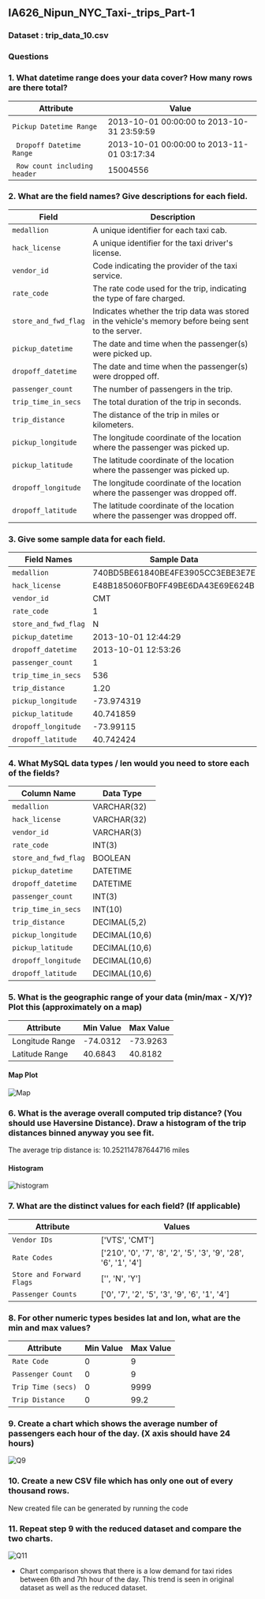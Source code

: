 ## IA626_Nipun_NYC_Taxi-_trips_Part-1

### Dataset : trip_data_10.csv

### Questions 

### 1. What datetime range does your data cover?  How many rows are there total?
  
| Attribute                     | Value                                         |
|-------------------------------|-----------------------------------------------|
| `Pickup Datetime Range`       | 2013-10-01 00:00:00 to 2013-10-31 23:59:59     |
|` Dropoff Datetime Range`      | 2013-10-01 00:00:00 to 2013-11-01 03:17:34     |
|` Row count including header`  | 15004556                                      |

                         
### 2. What are the field names?  Give descriptions for each field.
  
| Field                | Description                                                                                         |
|----------------------|-----------------------------------------------------------------------------------------------------|
| `medallion`          | A unique identifier for each taxi cab.                                                              |
| `hack_license`       | A unique identifier for the taxi driver's license.                                                  |
| `vendor_id`          | Code indicating the provider of the taxi service.                                                   |
| `rate_code`          | The rate code used for the trip, indicating the type of fare charged.                               |
| `store_and_fwd_flag` | Indicates whether the trip data was stored in the vehicle's memory before being sent to the server. |
| `pickup_datetime`    | The date and time when the passenger(s) were picked up.                                             |
| `dropoff_datetime`   | The date and time when the passenger(s) were dropped off.                                           |
| `passenger_count`    | The number of passengers in the trip.                                                               |
| `trip_time_in_secs`  | The total duration of the trip in seconds.                                                          |
| `trip_distance`      | The distance of the trip in miles or kilometers.                                                    |
| `pickup_longitude`   | The longitude coordinate of the location where the passenger was picked up.                         |
| `pickup_latitude`    | The latitude coordinate of the location where the passenger was picked up.                          |
| `dropoff_longitude`  | The longitude coordinate of the location where the passenger was dropped off.                       |
| `dropoff_latitude`   | The latitude coordinate of the location where the passenger was dropped off.                        |


### 3. Give some sample data for each field.

| Field Names        | Sample Data                      |
|--------------------|----------------------------------|
| `medallion`        | 740BD5BE61840BE4FE3905CC3EBE3E7E |
| `hack_license`     | E48B185060FB0FF49BE6DA43E69E624B |
| `vendor_id`        | CMT                              |
| `rate_code`        | 1                                |
| `store_and_fwd_flag`| N                               |
| `pickup_datetime`  | 2013-10-01 12:44:29              |
| `dropoff_datetime` | 2013-10-01 12:53:26              |
| `passenger_count`  | 1                                |
| `trip_time_in_secs`| 536                              |
| `trip_distance`    | 1.20                             |
| `pickup_longitude` | -73.974319                       |
| `pickup_latitude`  | 40.741859                        |
| `dropoff_longitude`| -73.99115                        |
| `dropoff_latitude` | 40.742424                        |


### 4. What MySQL data types / len would you need to store each of the fields?

| Column Name        | Data Type        |
|--------------------|------------------|
| `medallion`        | VARCHAR(32)      |
| `hack_license`     | VARCHAR(32)      |
| `vendor_id`        | VARCHAR(3)       |
| `rate_code`        | INT(3)           |
| `store_and_fwd_flag`| BOOLEAN         |
| `pickup_datetime`  | DATETIME         |
| `dropoff_datetime` | DATETIME         |
| `passenger_count`  | INT(3)           |
| `trip_time_in_secs`| INT(10)          |
| `trip_distance`    | DECIMAL(5,2)     |
| `pickup_longitude` | DECIMAL(10,6)     |
| `pickup_latitude`  | DECIMAL(10,6)     |
| `dropoff_longitude`| DECIMAL(10,6)     |
| `dropoff_latitude` | DECIMAL(10,6)     |


### 5. What is the geographic range of your data (min/max - X/Y)? Plot this (approximately on a map)

| Attribute       | Min Value   | Max Value   |
|-----------------|-------------|-------------|
| Longitude Range | -74.0312    | -73.9263    |
| Latitude Range  | 40.6843     | 40.8182     |


#### Map Plot 
![Map](https://github.com/user-attachments/assets/743cc4af-0434-40f8-b17c-6f47db6b5cfa)


### 6. What is the average overall computed trip distance? (You should use Haversine Distance). Draw a histogram of the trip distances binned anyway you see fit.

The average trip distance is: 10.252114787644716 miles
#### Histogram
![histogram](https://github.com/user-attachments/assets/6d25338e-2bb8-4451-84b3-d3f9a0dfc58b)



### 7. What are the distinct values for each field? (If applicable)

| Attribute               | Values                                                          |
|-------------------------|-----------------------------------------------------------------|
| `Vendor IDs`              | ['VTS', 'CMT']                                                  |
| `Rate Codes`              | ['210', '0', '7', '8', '2', '5', '3', '9', '28', '6', '1', '4'] |
|`Store and Forward Flags` | ['', 'N', 'Y']                                                  |
| `Passenger Counts`        | ['0', '7', '2', '5', '3', '9', '6', '1', '4']                   |


### 8. For other numeric types besides lat and lon, what are the min and max values?

| Attribute         | Min Value | Max Value |
|-------------------|-----------|-----------|
| `Rate Code`       | 0         | 9         |
| `Passenger Count` | 0         | 9         |
| `Trip Time (secs)` | 0         | 9999      |
| `Trip Distance`   | 0         | 99.2      |

### 9. Create a chart which shows the average number of passengers each hour of the day. (X axis should have 24 hours)
![Q9](https://github.com/user-attachments/assets/c2fb0bdb-8b0a-40b0-8815-e02170e2bf03)

### 10. Create a new CSV file which has only one out of every thousand rows.
New created file can be generated by running the code

### 11.	Repeat step 9 with the reduced dataset and compare the two charts.
![Q11](https://github.com/user-attachments/assets/aaf0f161-3c13-4b3a-bb5c-1655f9fc5d59)

- Chart comparison shows that there is a low demand for taxi rides between 6th and 7th hour of the day. This trend is seen in original dataset as well as the reduced dataset. 





  
